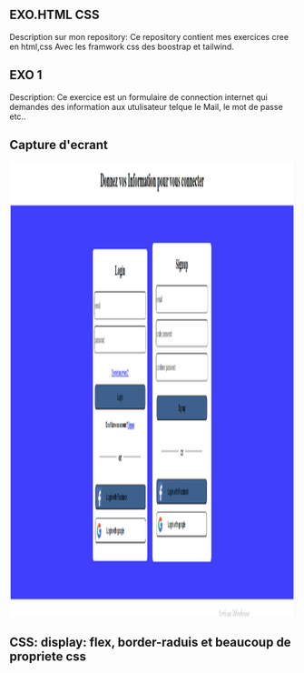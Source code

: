 ## EXO.HTML CSS
Description sur mon repository: Ce repository contient  mes exercices cree en html,css Avec les framwork css des boostrap et tailwind.
## EXO 1
Description: Ce exercice est un formulaire de connection internet qui demandes des information aux utulisateur telque le Mail, le mot de passe etc..
## Capture d'ecrant  
<img src="Capture-d'ecran/exo1.png" alt="exo1" width="600" height="800">

## CSS: display: flex, border-raduis et beaucoup de propriete css




